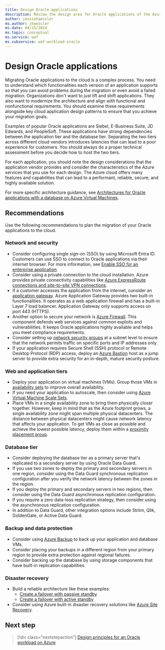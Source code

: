 ```yaml
---
title: Design Oracle applications
description: Review the design area for Oracle applications of the Azure Well-Architected Framework. See how to apply these principles to Oracle on Azure IaaS workloads.
author: jessiehaessler
ms.author: jhaessler
ms.date: 04/15/2024
ms.topic: conceptual
ms.service: waf
ms.subservice: waf-workload-oracle
---
```


# Design Oracle applications

Migrating Oracle applications to the cloud is a complex process. You need to understand which functionalities each version of an application supports so that you can avoid problems during the migration or even avoid a failed migration. Organizations don't want to just lift and shift applications. They also want to modernize the architecture and align with functional and nonfunctional requirements. You should examine these requirements alongside key cloud application design patterns to ensure that you achieve your migration goals.

Examples of popular Oracle applications are Siebel, E-Business Suite, JD Edwards, and PeopleSoft. These applications have strong dependencies between the application tier and the database tier. Separating the two tiers across different cloud vendors introduces latencies that can lead to a poor experience for customers. You should always do a proper technical assessment before you decide how to host the two tiers.

For each application, you should note the design considerations that the application vendor provides and consider the characteristics of the Azure services that you use for each design. The Azure cloud offers many features and capabilities that can lead to a performant, reliable, secure, and highly available solution.

For more specific architecture guidance, see [Architectures for Oracle applications with a database on Azure Virtual Machines](/azure/virtual-machines/workloads/oracle/deploy-application-oracle-database-azure).

## Recommendations

Use the following recommendations to plan the migration of your Oracle applications to the cloud.

### Network and security 

- Consider configuring single sign-on (SSO) by using Microsoft Entra ID. Customers can use SSO to connect to Oracle applications via their internet browser. For more information, see [Enable SSO for an enterprise application](/azure/active-directory/manage-apps/add-application-portal-setup-sso).
- Consider using a private connection to the cloud installation. Azure provides private connectivity capabilities like [Azure ExpressRoute connections and site-to-site VPN connections](/azure/expressroute/expressroute-connect-azure-to-public-cloud).
- If a customer accesses the application from the internet, consider an [application gateway](/azure/application-gateway/overview). Azure Application Gateway provides two built-in functionalities. It operates as a web application firewall and has a built-in Layer 7 load balancer. Application Gateway only supports access on port 443 (HTTPS).
- Another option to secure your network is [Azure Firewall](/azure/firewall/overview). This component defends web services against common exploits and vulnerabilities. It keeps Oracle applications highly available and helps you meet compliance requirements.
- Consider setting up [network security groups](/azure/virtual-network/network-security-groups-overview) at a subnet level to ensure that the network permits traffic on specific ports and IP addresses only.
- If your application requires Secure Shell (SSH) protocol or Remote Desktop Protocol (RDP) access, deploy an [Azure Bastion](/azure/bastion/bastion-overview) host as a jump server to provide extra security for an in-depth, mature security posture.

### Web and application tiers

- Deploy your application on virtual machines (VMs). Group those VMs in [availability sets](/azure/virtual-machines/availability-set-overview) to improve overall availability.
- If you need your application to autoscale, then consider using [Azure Virtual Machine Scale Sets](/azure/virtual-machine-scale-sets/overview).
- Place VMs in a single availability zone to bring them physically closer together. However, keep in mind that as the Azure footprint grows, a single availability zone might span multiple physical datacenters. The distance between physical datacenters might cause network latency that affects your application. To get VMs as close as possible and achieve the lowest possible latency, deploy them within a [proximity placement group](/azure/virtual-machine-scale-sets/proximity-placement-groups).

### Database tier
   
- Consider deploying the database tier as a primary server that's replicated to a secondary server by using Oracle Data Guard. 
- If you use two zones to deploy the primary and secondary servers in one region, consider using the Data Guard synchronous replication configuration after you verify the network latency between the zones in the region.
- If you deploy the primary and secondary servers in two regions, then consider using the Data Guard asynchronous replication configuration.
- If you require a zero data-loss replication strategy, then consider using the asynchronous replication configuration.
- In addition to Data Guard, other integration options include Striim, Qlik, GoldenGate, or Active Data Guard.

### Backup and data protection
   
- Consider using [Azure Backup](/azure/backup/backup-azure-vms-introduction) to back up your application and database VMs.
- Consider placing your backups in a different region from your primary region to provide extra protection against regional failures.
- Consider backing up the database by using storage components that have built-in replication capabilities.

### Disaster recovery
   
- Build a reliable architecture like these examples:
   - [Create a failover with passive standby](./optimize-business-continuity-disaster-recovery.md#create-a-failover-with-passive-standby) 
   - [Create a failover with active standby](./optimize-business-continuity-disaster-recovery.md#create-a-failover-with-active-standby)
- Consider using Azure built-in disaster recovery solutions like [Azure Site Recovery](/azure/site-recovery/site-recovery-overview).

## Next step

> [!div class="nextstepaction"]
> [Design principles for an Oracle workload on Azure](review-design-principles.md)
